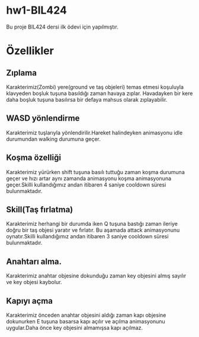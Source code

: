 # hw1-BIL424

Bu proje BIL424 dersi ilk ödevi için yapılmıştır.

# Özellikler
## Zıplama
Karakterimiz(Zombi) yere(ground ve taş objeleri) temas etmesi koşuluyla klavyeden boşluk tuşuna basıldığı zaman havaya zıplar. Havadayken bir kere daha boşluk tuşuna basılırsa bir defaya mahsus olarak zıplayabilir.

## WASD yönlendirme
Karakterimiz tuşlarıyla yönlendirilir.Hareket halindeyken animasyonu idle durumundan walking durumuna geçer.

## Koşma özelliği
Karakterimiz yürürken shift tuşuna basılı tuttuğu zaman koşma durumuna geçer ve hızı artar aynı zamanda animasyonu koşma animasyonuna geçer.Skilli kullandığımız andan itibaren 4 saniye cooldown süresi bulunmaktadır.

## Skill(Taş fırlatma)
Karakterimiz herhangi bir durumda iken Q tuşuna bastığı zaman ileriye doğru bir taş objesi yaratır ve fırlatır. Bu aşamada attack animasyonunu oynatır.Skilli kullandığımız andan itibaren 3 saniye cooldown süresi bulunmaktadır.

## Anahtarı alma.
Karakterimiz anahtar objesine dokunduğu zaman key objesini almış sayılır ve key objesi kaybolur.

## Kapıyı açma
Karakterimiz önceden anahtar objesini aldığı zaman kapı objesine dokunurken E tuşuna basarsa kapı açılır ve açılma animasyonunu uygular.Daha önce key objesini almamışsa kapı açılmaz.
